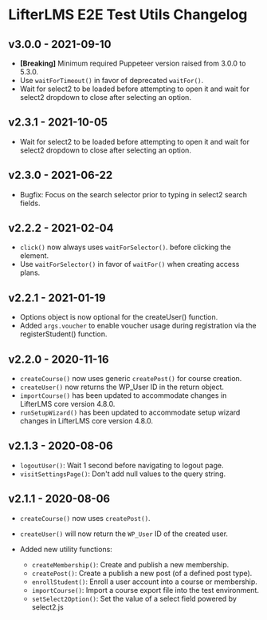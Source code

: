 LifterLMS E2E Test Utils Changelog
==================================

v3.0.0 - 2021-09-10
-------------------

+ **[Breaking]** Minimum required Puppeteer version raised from 3.0.0 to 5.3.0.
+ Use `waitForTimeout()` in favor of deprecated `waitFor()`.
+ Wait for select2 to be loaded before attempting to open it and wait for select2 dropdown to close after selecting an option.


v2.3.1 - 2021-10-05
-------------------

+ Wait for select2 to be loaded before attempting to open it and wait for select2 dropdown to close after selecting an option.


v2.3.0 - 2021-06-22
-------------------

+ Bugfix: Focus on the search selector prior to typing in select2 search fields.


v2.2.2 - 2021-02-04
-------------------

+ `click()` now always uses `waitForSelector()`. before clicking the element.
+ Use `waitForSelector()` in favor of `waitFor()` when creating access plans.


v2.2.1 - 2021-01-19
-------------------

+ Options object is now optional for the createUser() function.
+ Added `args.voucher` to enable voucher usage during registration via the registerStudent() function.


v2.2.0 - 2020-11-16
-------------------

+ `createCourse()` now uses generic `createPost()` for course creation.
+ `createUser()` now returns the WP_User ID in the return object.
+ `importCourse()` has been updated to accommodate changes in LifterLMS core version 4.8.0.
+ `runSetupWizard()` has been updated to accommodate setup wizard changes in LifterLMS core version 4.8.0.


v2.1.3 - 2020-08-06
-------------------
+ `logoutUser()`: Wait 1 second before navigating to logout page.
+ `visitSettingsPage()`: Don't add null values to the query string.

v2.1.1 - 2020-08-06
-------------------

+ `createCourse()` now uses `createPost()`.
+ `createUser()` will now return the `WP_User` ID of the created user.

+ Added new utility functions:

  + `createMembership()`: Create and publish a new membership.
  + `createPost()`: Create a publish a new post (of a defined post type).
  + `enrollStudent()`: Enroll a user account into a course or membership.
  + `importCourse()`: Import a course export file into the test environment.
  + `setSelect2Option()`: Set the value of a select field powered by select2.js
